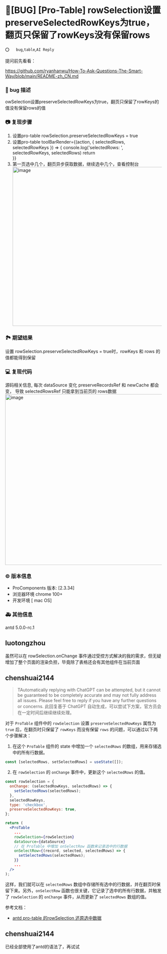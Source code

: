 # 🐛[BUG] [Pro-Table] rowSelection设置preserveSelectedRowKeys为true，翻页只保留了rowKeys没有保留rows

`⭕️   bug`,`table`,`AI Reply`

提问前先看看：

https://github.com/ryanhanwu/How-To-Ask-Questions-The-Smart-Way/blob/main/README-zh_CN.md

### 🐛 bug 描述

owSelection设置preserveSelectedRowKeys为true，翻页只保留了rowKeys的值没有保留rows的值

### 📷 复现步骤

1. 设置pro-table rowSelection.preserveSelectedRowKeys = true
2. 设置pro-table toolBarRender={(action, { selectedRows, selectedRowKeys }) => {
   console.log('selectedRows: ', selectedRowKeys, selectedRows)
   return <div />
   }}
3. 第一页选中几个，翻页异步获取数据，继续选中几个，查看控制台
   <img width="510" alt="image" src="https://user-images.githubusercontent.com/27920863/202430940-7a796cba-463c-4c21-a4e7-5c581b551d8b.png">

### 🏞 期望结果

设置 rowSelection.preserveSelectedRowKeys = true时，rowKeys 和 rows 的值都能得到保留

### 💻 复现代码

源码相关信息, 每次 dataSource 变化 preserveRecordsRef 和 newCache 都会变， 导致 selectedRowsRef 只能拿到当前页的 rows数据
<img width="548" alt="image" src="https://user-images.githubusercontent.com/27920863/202431158-80e571b1-b6c1-4aeb-a2dc-e3fdc44c585f.png">

### © 版本信息

- ProComponents 版本: [2.3.34]
- 浏览器环境 chrome 100+
- 开发环境 [ mac OS]

### 🚑 其他信息

antd 5.0.0-rc.1

## luotongzhou

虽然可以在 rowSelection.onChange 事件通过受控方式解决的我的需求，但无疑增加了整个页面的渲染负担，毕竟除了表格还会有其他组件在当前页面

## chenshuai2144

> TAutomatically replying with ChatGPT can be attempted, but it cannot be guaranteed to be completely accurate and may not fully address all issues. Please feel free to reply if you have any further questions or concerns.
> 此回复基于 ChatGPT 自动生成，可以尝试下方案，官方员会在一定时间后继续继续处理。

对于 `ProTable` 组件中的 `rowSelection` 设置 `preserveSelectedRowKeys` 属性为 `true` 后，在翻页时只保留了 `rowKeys` 而没有保留 `rows` 的问题，可以通过以下两个步骤解决：

1. 在这个 `ProTable` 组件的 state 中增加一个 `selectedRows` 的数组，用来存储选中的所有行数据。

```jsx
const [selectedRows, setSelectedRows] = useState([]);
```

2. 在 `rowSelection` 的 `onChange` 事件中，更新这个 `selectedRows` 的值。

```jsx
const rowSelection = {
  onChange: (selectedRowKeys, selectedRows) => {
    setSelectedRows(selectedRows);
  },
  selectedRowKeys,
  type: 'checkbox',
  preserveSelectedRowKeys: true,
};

return (
  <ProTable
    ...
    rowSelection={rowSelection}
    dataSource={dataSource}
    // 在 ProTable 中增加 onSelectRow 函数来记录选中的行数据
    onSelectRow={(record, selected, selectedRows) => {
      setSelectedRows(selectedRows);
    }}
    ...
  />
);
```

这样，我们就可以在 `selectedRows` 数组中存储所有选中的行数据，并在翻页时保留下来。另外，`onSelectRow` 函数也很关键，它记录了选中的所有行数据，并触发了 `rowSelection` 的 `onChange` 事件，从而更新了 `selectedRows` 数组的值。

参考文档：

- [antd pro-table 的rowSelection 还原选中数据](https://blog.csdn.net/weixin_47368643/article/details/113874657)

## chenshuai2144

已经全部使用了antd的语法了，再试试
